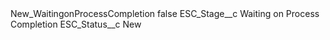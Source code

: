 <?xml version="1.0" encoding="UTF-8"?>
<CustomMetadata xmlns="http://soap.sforce.com/2006/04/metadata" xmlns:xsi="http://www.w3.org/2001/XMLSchema-instance" xmlns:xsd="http://www.w3.org/2001/XMLSchema">
    <label>New_WaitingonProcessCompletion</label>
    <protected>false</protected>
    <values>
        <field>ESC_Stage__c</field>
        <value xsi:type="xsd:string">Waiting on Process Completion</value>
    </values>
    <values>
        <field>ESC_Status__c</field>
        <value xsi:type="xsd:string">New</value>
    </values>
</CustomMetadata>
